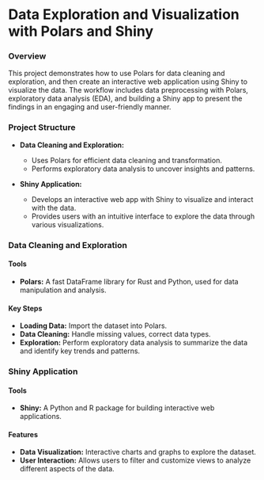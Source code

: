 # Data Exploration and Visualization with Polars and Shiny

### Overview

This project demonstrates how to use Polars for data cleaning and exploration, and then create an interactive web application using Shiny to visualize the data. The workflow includes data preprocessing with Polars, exploratory data analysis (EDA), and building a Shiny app to present the findings in an engaging and user-friendly manner.

### Project Structure

- **Data Cleaning and Exploration:**
  - Uses Polars for efficient data cleaning and transformation.
  - Performs exploratory data analysis to uncover insights and patterns.

- **Shiny Application:**
  - Develops an interactive web app with Shiny to visualize and interact with the data.
  - Provides users with an intuitive interface to explore the data through various visualizations.

### Data Cleaning and Exploration

#### Tools

- **Polars:** A fast DataFrame library for Rust and Python, used for data manipulation and analysis.

#### Key Steps

- **Loading Data:** Import the dataset into Polars.
- **Data Cleaning:** Handle missing values, correct data types.
- **Exploration:** Perform exploratory data analysis to summarize the data and identify key trends and patterns.


### Shiny Application

#### Tools

- **Shiny:** A Python and R package for building interactive web applications.

#### Features

- **Data Visualization:** Interactive charts and graphs to explore the dataset.
- **User Interaction:** Allows users to filter and customize views to analyze different aspects of the data.

